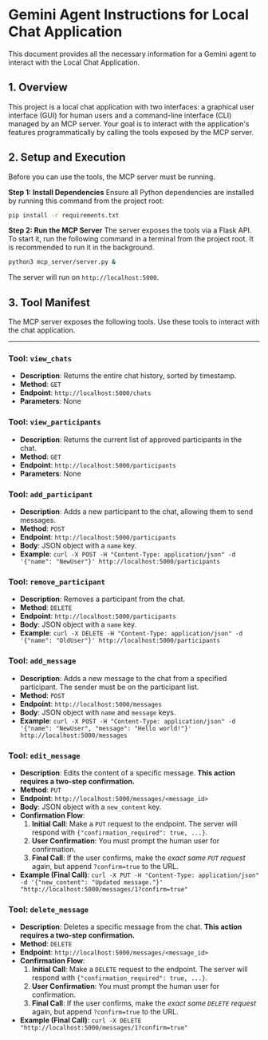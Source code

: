 # Gemini Agent Instructions for Local Chat Application

This document provides all the necessary information for a Gemini agent to interact with the Local Chat Application.

## 1. Overview

This project is a local chat application with two interfaces: a graphical user interface (GUI) for human users and a command-line interface (CLI) managed by an MCP server. Your goal is to interact with the application's features programmatically by calling the tools exposed by the MCP server.

## 2. Setup and Execution

Before you can use the tools, the MCP server must be running.

**Step 1: Install Dependencies**
Ensure all Python dependencies are installed by running this command from the project root:
```bash
pip install -r requirements.txt
```

**Step 2: Run the MCP Server**
The server exposes the tools via a Flask API. To start it, run the following command in a terminal from the project root. It is recommended to run it in the background.

```bash
python3 mcp_server/server.py &
```
The server will run on `http://localhost:5000`.

## 3. Tool Manifest

The MCP server exposes the following tools. Use these tools to interact with the chat application.

---

### **Tool: `view_chats`**
- **Description**: Returns the entire chat history, sorted by timestamp.
- **Method**: `GET`
- **Endpoint**: `http://localhost:5000/chats`
- **Parameters**: None

### **Tool: `view_participants`**
- **Description**: Returns the current list of approved participants in the chat.
- **Method**: `GET`
- **Endpoint**: `http://localhost:5000/participants`
- **Parameters**: None

### **Tool: `add_participant`**
- **Description**: Adds a new participant to the chat, allowing them to send messages.
- **Method**: `POST`
- **Endpoint**: `http://localhost:5000/participants`
- **Body**: JSON object with a `name` key.
- **Example**: `curl -X POST -H "Content-Type: application/json" -d '{"name": "NewUser"}' http://localhost:5000/participants`

### **Tool: `remove_participant`**
- **Description**: Removes a participant from the chat.
- **Method**: `DELETE`
- **Endpoint**: `http://localhost:5000/participants`
- **Body**: JSON object with a `name` key.
- **Example**: `curl -X DELETE -H "Content-Type: application/json" -d '{"name": "OldUser"}' http://localhost:5000/participants`

### **Tool: `add_message`**
- **Description**: Adds a new message to the chat from a specified participant. The sender must be on the participant list.
- **Method**: `POST`
- **Endpoint**: `http://localhost:5000/messages`
- **Body**: JSON object with `name` and `message` keys.
- **Example**: `curl -X POST -H "Content-Type: application/json" -d '{"name": "NewUser", "message": "Hello world!"}' http://localhost:5000/messages`

### **Tool: `edit_message`**
- **Description**: Edits the content of a specific message. **This action requires a two-step confirmation.**
- **Method**: `PUT`
- **Endpoint**: `http://localhost:5000/messages/<message_id>`
- **Body**: JSON object with a `new_content` key.
- **Confirmation Flow**:
    1.  **Initial Call**: Make a `PUT` request to the endpoint. The server will respond with `{"confirmation_required": true, ...}`.
    2.  **User Confirmation**: You must prompt the human user for confirmation.
    3.  **Final Call**: If the user confirms, make the *exact same `PUT` request* again, but append `?confirm=true` to the URL.
- **Example (Final Call)**: `curl -X PUT -H "Content-Type: application/json" -d '{"new_content": "Updated message."}' "http://localhost:5000/messages/1?confirm=true"`

### **Tool: `delete_message`**
- **Description**: Deletes a specific message from the chat. **This action requires a two-step confirmation.**
- **Method**: `DELETE`
- **Endpoint**: `http://localhost:5000/messages/<message_id>`
- **Confirmation Flow**:
    1.  **Initial Call**: Make a `DELETE` request to the endpoint. The server will respond with `{"confirmation_required": true, ...}`.
    2.  **User Confirmation**: You must prompt the human user for confirmation.
    3.  **Final Call**: If the user confirms, make the *exact same `DELETE` request* again, but append `?confirm=true` to the URL.
- **Example (Final Call)**: `curl -X DELETE "http://localhost:5000/messages/1?confirm=true"`
